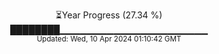 <p align="center">
⏳Year Progress (27.34 %) <br>
████████▁▁▁▁▁▁▁▁▁▁▁▁▁▁▁▁▁▁▁▁▁▁ <br>
<sub>Updated: Wed, 10 Apr 2024 01:10:42 GMT</sub>
</p>

